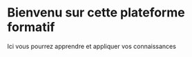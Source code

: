 # Bienvenu sur cette plateforme formatif

Ici vous pourrez apprendre et appliquer vos connaissances

